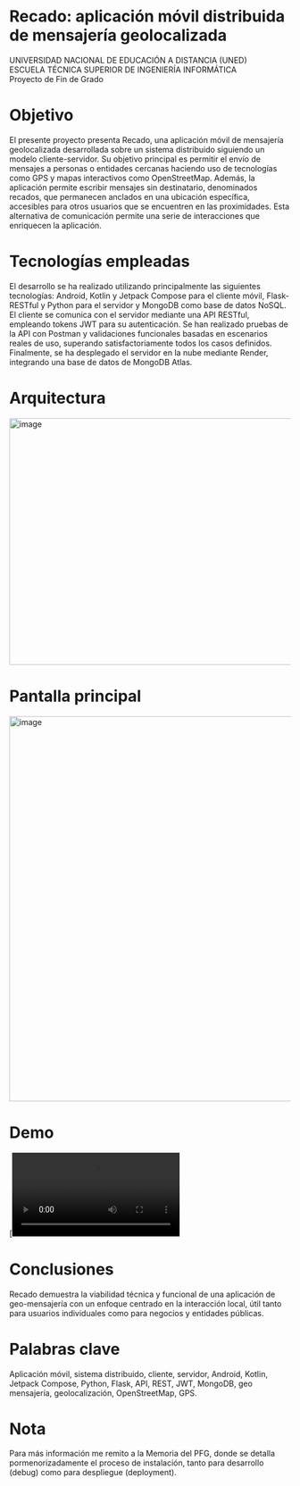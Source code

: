 # Recado: aplicación móvil distribuida de mensajería geolocalizada 
UNIVERSIDAD NACIONAL DE EDUCACIÓN A DISTANCIA (UNED)<br/>
ESCUELA TÉCNICA SUPERIOR DE INGENIERÍA INFORMÁTICA<br/>
Proyecto de Fin de Grado <br/>
# Objetivo 
El presente proyecto presenta Recado, una aplicación móvil de mensajería geolocalizada desarrollada sobre un sistema distribuido siguiendo un modelo cliente-servidor. Su objetivo principal es permitir el envío de mensajes a personas o entidades cercanas haciendo uso de tecnologías como GPS y mapas interactivos como OpenStreetMap. Además, la aplicación permite escribir mensajes sin destinatario, denominados recados, que permanecen anclados en una ubicación específica, accesibles para otros usuarios que se encuentren en las proximidades. Esta alternativa de comunicación permite una serie de interacciones que 
enriquecen la aplicación. 
# Tecnologías empleadas
El desarrollo se ha realizado utilizando principalmente las siguientes tecnologías: 
Android, Kotlin y Jetpack Compose para el cliente móvil, Flask-RESTful y Python para el servidor y MongoDB como base de datos NoSQL. 
El cliente se comunica con el servidor mediante una API RESTful, empleando tokens JWT para su autenticación. 
Se han realizado pruebas de la API con Postman y validaciones funcionales basadas en escenarios reales de uso, superando satisfactoriamente todos los casos definidos. 
Finalmente, se ha desplegado el servidor en la nube mediante Render, integrando una base de datos de MongoDB Atlas.
# Arquitectura
<img width="1415" height="442" alt="image" src="https://github.com/user-attachments/assets/89071728-e01a-40f8-8e9b-eb1bdfd05b38" />

# Pantalla principal
<img width="1530" height="690" alt="image" src="https://github.com/user-attachments/assets/cc056017-92a8-4a37-8733-def914c97150" />

# Demo
[![Demo](https://github.com/davidglezjaen/recado/blob/fcdbc60dddd000bb31037eff5322c8de808b8da4/Demo%20(compressed).mp4)

# Conclusiones
Recado demuestra la viabilidad técnica y funcional de una aplicación de geo-mensajería con un enfoque centrado en la interacción local, útil tanto para usuarios individuales como para negocios y entidades públicas. 
# Palabras clave 
Aplicación móvil, sistema distribuido, cliente, servidor, Android, Kotlin, Jetpack Compose, Python, Flask, API, REST, JWT, MongoDB, geo mensajería, geolocalización, OpenStreetMap, GPS.
# Nota
Para más información me remito a la Memoria del PFG, donde se detalla pormenorizadamente el proceso de instalación, tanto para desarrollo (debug) como para despliegue (deployment).
